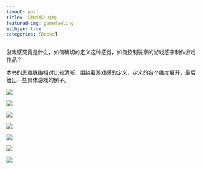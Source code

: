 ```yaml
---
layout: post
title: 《游戏感》总结
featured-img: gamefeeling
mathjax: true
categories: [Books]
---
```


游戏感究竟是什么，如何确切的定义这种感觉，如何控制玩家的游戏感来制作游戏作品？

<!--more-->

本书的思维脉络相对比较清晰，围绕着游戏感的定义，定义的各个维度展开，最后给出一些具体游戏的例子。


![]({{site.img_url}}/books/game_feeling/1.png)

![]({{site.img_url}}/books/game_feeling/2.png)

![]({{site.img_url}}/books/game_feeling/3.png)

![]({{site.img_url}}/books/game_feeling/4.png)

![]({{site.img_url}}/books/game_feeling/5.png)

![]({{site.img_url}}/books/game_feeling/6.png)

![]({{site.img_url}}/books/game_feeling/7.png)

